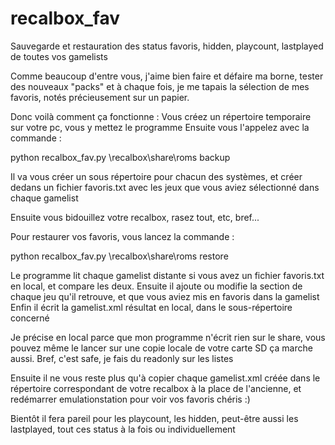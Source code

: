 # recalbox_fav
Sauvegarde et restauration des status favoris, hidden, playcount, lastplayed de toutes vos gamelists

Comme beaucoup d'entre vous, j'aime bien faire et défaire ma borne, tester des nouveaux "packs" et à chaque fois, je me tapais la sélection de mes favoris, notés précieusement sur un papier.

Donc voilà comment ça fonctionne :
Vous créez un répertoire temporaire sur votre pc, vous y mettez le programme
Ensuite vous l'appelez avec la commande :

python recalbox_fav.py \\recalbox\share\roms backup

Il va vous créer un sous répertoire pour chacun des systèmes, et créer dedans un fichier favoris.txt avec les jeux que vous aviez sélectionné dans chaque gamelist

Ensuite vous bidouillez votre recalbox, rasez tout, etc, bref...

Pour restaurer vos favoris, vous lancez la commande :

python recalbox_fav.py \\recalbox\share\roms restore

Le programme lit chaque gamelist distante si vous avez un fichier favoris.txt en local, et compare les deux.
Ensuite il ajoute ou modifie la section <favorite> de chaque jeu qu'il retrouve, et que vous aviez mis en favoris dans la gamelist
Enfin il écrit la gamelist.xml résultat en local, dans le sous-répertoire concerné

Je précise en local parce que mon programme n'écrit rien sur le share, vous pouvez même le lancer sur une copie locale de votre carte SD ça marche aussi. Bref, c'est safe, je fais du readonly sur les listes

Ensuite il ne vous reste plus qu'à copier chaque gamelist.xml créée dans le répertoire correspondant de votre recalbox à la place de l'ancienne, et redémarrer emulationstation pour voir vos favoris chéris :)

Bientôt il fera pareil pour les playcount, les hidden, peut-être aussi les lastplayed, tout ces status à la fois ou individuellement

